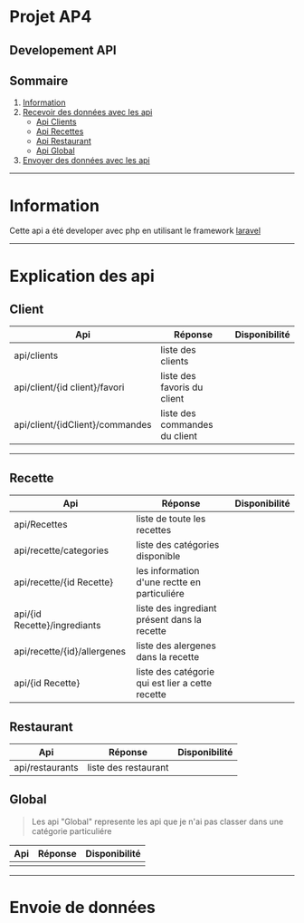 <link rel="stylesheet" href="https://cdn.jsdelivr.net/npm/bootstrap-icons@1.10.3/font/bootstrap-icons.css">

# Projet AP4
## Developement API <i class="bi bi-broadcast-pin"></i>


## Sommaire
1. [Information](#information)
2. [Recevoir des données avec les api](#explication-des-api)
    - [Api Clients](#client)
    - [Api Recettes](#recette)
    - [Api Restaurant](#restaurant)
    - [Api Global](#global)
3. [Envoyer des données avec les api](#Envoie-de-données)

---
# Information

Cette api a été developer avec php en utilisant le framework [laravel](https://laravel.com/)

---
# Explication des api
## Client
|Api | Réponse| Disponibilité |
|---|---|---|
| api/clients | liste des clients |<i class="bi bi-check-lg"></i>|
| api/client/{id client}/favori | liste des favoris du client |<i class="bi bi-check-lg"></i>|
| api/client/{idClient}/commandes| liste des commandes du client|<i class="bi bi-check-lg"></i>|

---
## Recette

|Api | Réponse|Disponibilité |
|---|---|---|
| api/Recettes|liste de toute les recettes||
| api/recette/categories| liste des catégories disponible||
| api/recette/{id Recette} | les information d'une rectte en particuliére |<i class="bi bi-check-lg"></i>|
| api/{id Recette}/ingrediants | liste des ingrediant présent dans la recette|<i class="bi bi-check-lg"></i>|
| api/recette/{id}/allergenes| liste des alergenes dans la recette||
|api/{id Recette}|liste des catégorie qui est lier a cette recette||


## Restaurant

|Api | Réponse|Disponibilité |
|---|---|---|
| api/restaurants | liste des restaurant ||

## Global
> Les api "Global" represente les api que je n'ai pas classer dans une catégorie particuliére

|Api | Réponse|Disponibilité |
|---|---|---|
||||

---
# Envoie de données